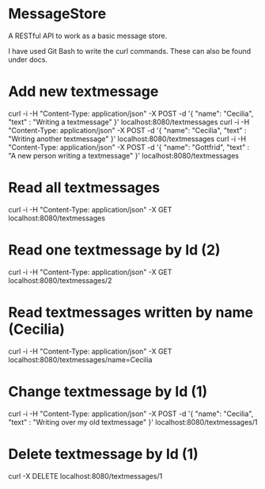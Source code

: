 # MessageStore
A RESTful API to work as a basic message store.

I have used Git Bash to write the curl commands. These can also be found under docs. 

# Add new textmessage
curl -i -H "Content-Type: application/json" -X POST -d '{ "name": "Cecilia", "text" : "Writing a textmessage" }' localhost:8080/textmessages
curl -i -H "Content-Type: application/json" -X POST -d '{ "name": "Cecilia", "text" : "Writing another textmessage" }' localhost:8080/textmessages
curl -i -H "Content-Type: application/json" -X POST -d '{ "name": "Gottfrid", "text" : "A new person writing a textmessage" }' localhost:8080/textmessages


# Read all textmessages
curl -i -H "Content-Type: application/json" -X GET localhost:8080/textmessages

# Read one textmessage by Id (2)
curl -i -H "Content-Type: application/json" -X GET localhost:8080/textmessages/2

# Read textmessages written by name (Cecilia)
curl -i -H "Content-Type: application/json" -X GET localhost:8080/textmessages/name=Cecilia

# Change textmessage by Id (1)
curl -i -H "Content-Type: application/json" -X POST -d '{ "name": "Cecilia",
"text" : "Writing over my old textmessage" }' localhost:8080/textmessages/1

# Delete textmessage by Id (1)
curl -X DELETE localhost:8080/textmessages/1
